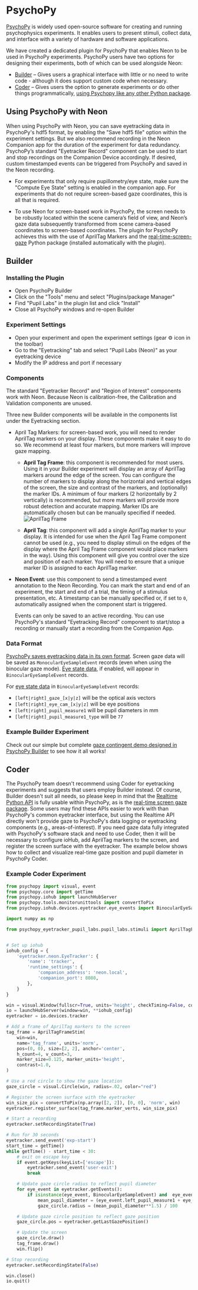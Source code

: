 # PsychoPy

[PsychoPy](https://psychopy.org/) is widely used open-source software for creating and running psychophysics experiments. It enables users to present stimuli, collect data, and interface with a variety of hardware and software applications.

We have created a dedicated plugin for PsychoPy that enables Neon to be used in PsychoPy experiments. PsychoPy users have two options for designing their experiments, both of which can be used alongside Neon:

- [Builder](https://www.psychopy.org/builder/) – Gives users a graphical interface with little or no need to write code - although it does support custom code when necessary.
- [Coder](https://psychopy.org/coder/index.html) – Gives users the option to generate experiments or do other things programmatically, [using Psychopy like any other Python package](https://psychopy.org/api/).

## Using PsychoPy with Neon

When using PsychoPy with Neon, you can save eyetracking data in PsychoPy's hdf5 format, by enabling the "Save hdf5 file" option within the experiment settings. But we also recommend recording in the Neon Companion app for the duration of the experiment for data redundancy. PsychoPy’s standard "Eyetracker Record" component can be used to start and stop recordings on the Companion Device accordingly. If desired, custom timestamped events can be triggered from PsychoPy and saved in the Neon recording.

- For experiments that only require pupillometry/eye state, make sure the "Compute Eye State" setting is enabled in the companion app. For experiments that do not require screen-based gaze coordinates, this is all that is required.

- To use Neon for screen-based work in PsychoPy, the screen needs to be robustly located within the scene camera’s field of view, and Neon’s gaze data subsequently transformed from scene camera-based coordinates to screen-based coordinates. The plugin for PsychoPy achieves this with the use of AprilTag Markers and the [real-time-screen-gaze](https://github.com/pupil-labs/real-time-screen-gaze) Python package (installed automatically with the plugin).

## Builder

### Installing the Plugin

- Open PsychoPy Builder
- Click on the "Tools" menu and select "Plugins/package Manager"
- Find "Pupil Labs" in the plugin list and click "Install"
- Close all PsychoPy windows and re-open Builder

### Experiment Settings

- Open your experiment and open the experiment settings (gear ⚙️ icon in the toolbar)
- Go to the "Eyetracking" tab and select "Pupil Labs (Neon)" as your eyetracking device
- Modify the IP address and port if necessary

### Components

The standard "Eyetracker Record" and "Region of Interest" components work with Neon. Because Neon is calibration-free, the Calibration and Validation components are unused.

Three new Builder components will be available in the components list under the Eyetracking section.

- April Tag Markers: for screen-based work, you will need to render AprilTag markers on your display. These components make it easy to do so. We recommend at least four markers, but more markers will improve gaze mapping.

  - **April Tag Frame**: this component is recommended for most users. Using it in your Builder experiment will display an array of AprilTag markers around the edge of the screen. You can configure the number of markers to display along the horizontal and vertical edges of the screen, the size and contrast of the markers, and (optionally) the marker IDs. A minimum of four markers (2 horizontally by 2 vertically) is recommended, but more markers will provide more robust detection and accurate mapping. Marker IDs are automatically chosen but can be manually specified if needed.
    ![AprilTag Frame](./apriltag-frame.png)

  - **April Tag**: this component will add a single AprilTag marker to your display. It is intended for use when the April Tag Frame component cannot be used (e.g., you need to display stimuli on the edges of the display where the April Tag Frame component would place markers in the way). Using this component will give you control over the size and position of each marker. You will need to ensure that a unique marker ID is assigned to each AprilTag marker.

- **Neon Event**: use this component to send a timestamped event annotation to the Neon Recording. You can mark the start and end of an experiment, the start and end of a trial, the timing of a stimulus presentation, etc. A timestamp can be manually specified or, if set to `0`, automatically assigned when the component start is triggered.

  Events can only be saved to an active recording. You can use PsychoPy's standard "Eyetracking Record" component to start/stop a recording or manually start a recording from the Companion App.

### Data Format

[PsychoPy saves eyetracking data in its own format](https://psychopy.org/hardware/eyeTracking.html#what-about-the-data). Screen gaze data will be saved as `MonocularEyeSampleEvent` records (even when using the binocular gaze mode). [Eye state data](https://docs.pupil-labs.com/neon/data-collection/data-streams/#_3d-eye-states), if enabled, will appear in `BinocularEyeSampleEvent` records.

For [eye state data](https://docs.pupil-labs.com/neon/data-collection/data-streams/#_3d-eye-states) in `BinocularEyeSampleEvent` records:

- `[left|right]_gaze_[x|y|z]` will be the optical axis vectors
- `[left|right]_eye_cam_[x|y|z]` will be eye positions
- `[left|right]_pupil_measure1` will be pupil diameters in mm
- `[left|right]_pupil_measure1_type` will be `77`

### Example Builder Experiment

Check out our simple but complete [gaze contingent demo designed in PsychoPy Builder](https://github.com/pupil-labs/psychopy-gaze-contingent-demo) to see how it all works!

## Coder

The PsychoPy team doesn't recommend using Coder for eyetracking experiments and suggests that users employ Builder instead. Of course, Builder doesn't suit all needs, so please keep in mind that the [Realtime Python API](https://docs.pupil-labs.com/neon/real-time-api/tutorials/) is fully usable within PsychoPy, as is the [real-time screen gaze package](https://github.com/pupil-labs/real-time-screen-gaze). Some users may find these APIs easier to work with than PsychoPy's common eyetracker interface, but using the Realtime API directly won't provide gaze to PsychoPy's data logging or eyetracking components (e.g., areas-of-interest). If you need gaze data fully integrated with PsychoPy's software stack and need to use Coder, then it will be necessary to configure ioHub, add AprilTag markers to the screen, and register the screen surface with the eyetracker. The example below shows how to collect and visualize real-time gaze position and pupil diameter in PsychoPy Coder.

### Example Coder Experiment

```python
from psychopy import visual, event
from psychopy.core import getTime
from psychopy.iohub import launchHubServer
from psychopy.tools.monitorunittools import convertToPix
from psychopy.iohub.devices.eyetracker.eye_events import BinocularEyeSampleEvent

import numpy as np

from psychopy_eyetracker_pupil_labs.pupil_labs.stimuli import AprilTagFrameStim


# Set up iohub
iohub_config = {
    'eyetracker.neon.EyeTracker': {
        'name': 'tracker',
        'runtime_settings': {
            'companion_address': 'neon.local',
            'companion_port': 8080,
        },
    }
}

win = visual.Window(fullscr=True, units='height', checkTiming=False, color='black')
io = launchHubServer(window=win, **iohub_config)
eyetracker = io.devices.tracker

# Add a frame of AprilTag markers to the screen
tag_frame = AprilTagFrameStim(
    win=win,
    name='tag_frame', units='norm',
    pos=(0, 0), size=[2, 2], anchor='center',
    h_count=4, v_count=3,
    marker_size=0.125, marker_units='height',
    contrast=1.0,
)

# Use a red circle to show the gaze location
gaze_circle = visual.Circle(win, radius=.02, color="red")

# Register the screen surface with the eyetracker
win_size_pix = convertToPix(np.array([2, 2]), [0, 0], 'norm', win)
eyetracker.register_surface(tag_frame.marker_verts, win_size_pix)

# Start a recording
eyetracker.setRecordingState(True)

# Run for 30 seconds
eyetracker.send_event('exp-start')
start_time = getTime()
while getTime() - start_time < 30:
    # exit on escape key
    if event.getKeys(keyList=['escape']):
        eyetracker.send_event('user-exit')
        break

    # Update gaze circle radius to reflect pupil diameter
    for eye_event in eyetracker.getEvents():
        if isinstance(eye_event, BinocularEyeSampleEvent) and  eye_event.left_pupil_measure1_type == 77:
            mean_pupil_diameter = (eye_event.left_pupil_measure1 + eye_event.right_pupil_measure1) / 2
            gaze_circle.radius = (mean_pupil_diameter**1.5) / 100

    # Update gaze circle position to reflect gaze position
    gaze_circle.pos = eyetracker.getLastGazePosition()

    # Update the screen
    gaze_circle.draw()
    tag_frame.draw()
    win.flip()

# Stop recording
eyetracker.setRecordingState(False)

win.close()
io.quit()

```
